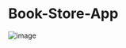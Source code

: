 # Book-Store-App
![image](https://user-images.githubusercontent.com/118193671/233833728-0fb7a39b-91dc-46cb-987b-c304a2491894.jpg)


